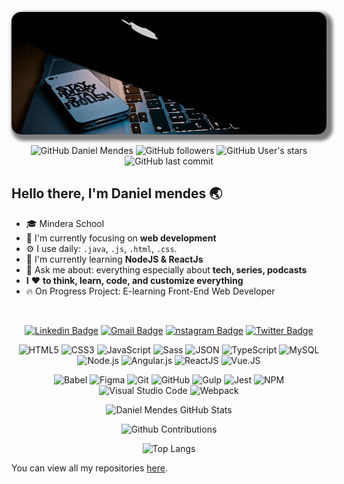 
<p align="center">
	<img 
		alt="Banner" 
		loading="lazy"
		src="./assets/banner.gif" 
		style="border-radius: 15px; box-shadow: 5px 5px 5px 5px rgba(0,0,0,.5);" 
		title="Daniel Mendes" 
	>
</p>

<p align="center">
	<img alt="GitHub Daniel Mendes" src="https://img.shields.io/badge/GitHub-daniimendes22-65c9ff?style=plastic&color=65c9ff" title="GitHub Daniel Mendes" />
	<img alt="GitHub followers" src="https://img.shields.io/github/followers/daniimendes22?style=plastic&color=65c9ff" title="GitHub followers" />
	<img alt="GitHub User's stars" src="https://img.shields.io/github/stars/daniimendes22?style=plastic&color=65c9ff" title="GitHub User's stars" />
	<img alt="GitHub last commit" src="https://img.shields.io/github/last-commit/daniimendes22/daniimendes22?style=plastic&color=65c9ff" title="GitHub last commit" />

</p>

## Hello there, I'm Daniel mendes 🌏

- 🎓 Mindera School
- 👀 I'm currently focusing on **web development**
- ⚙️ I use daily: `.java`, `.js`, `.html`, `.css`.
- 🔭 I'm currently learning **NodeJS & ReactJs**
- 💬 Ask me about: everything especially about **tech, series, podcasts**
- **I** ❤️ **to think, learn, code, and customize everything**
- 🔥 On Progress Project: E-learning Front-End Web Developer
</p>
<br>

<p align="center">
	<a href="https://www.linkedin.com/in/nunodanielmendes/" target="_black"><img alt="Linkedin Badge" src="https://img.shields.io/badge/-nunodanielmendes-blue?&style=plastic&logo=Linkedin&logoColor=white" title="Linkedin Badge" /></a>
	<a href="mailto:nunodanielmendes22@gmail.com" target="_black"><img alt="Gmail Badge" src="https://img.shields.io/badge/-Daniel.Mendes-c14438?&style=plastic&logo=Gmail&logoColor=white" title="Gmail Badge" /></a>
	<a href="https://www.instagram.com/danii_mendes22/" target="_black"><img alt="nstagram Badge" src="https://img.shields.io/badge/-danii_mendes22-ec544c?&style=plastic&logo=Instagram&logoColor=white" title="Instagram Badge" /></a>
	<a href="https://twitter.com/daniimendes22" target="_black"><img alt="Twitter Badge" src="https://img.shields.io/badge/-daniimendes22-fff?fff&style=plastic&logo=twitter" title="Twitter Badge" /></a>

</p>

<p align="center">
	<img alt="HTML5" src="https://img.shields.io/badge/-HTML-fff?style=plastic&logo=HTML5" title="HTML5" />
	<img alt="CSS3" src="https://img.shields.io/badge/-CSS-fff?style=plastic&logo=CSS3&logoColor=1572B6" title="CSS3" />
	<img alt="JavaScript" src="https://img.shields.io/badge/-JavaScript-fff?fff&style=plastic&logo=javascript&logoColor=f7ab00" title="JavaScript" />
	<img alt="Sass" src="https://img.shields.io/badge/-Sass-ffffff?style=plastic&logo=sass" title="Sass" />
	<img alt="JSON" src="https://img.shields.io/badge/-JSON-fff?style=plastic&logo=json&logoColor=1a1a1a" title="JSON" />
	<img alt="TypeScript" src="https://img.shields.io/badge/-TypeScript-fff?style=plastic&logo=typescript" title="TypeScript" />
	<img alt="MySQL" src="https://img.shields.io/badge/-MySQL-fff?style=plastic&logoColor=00758f&logo=mysql" title="MySQL" />
	<img alt="Node.js" src="https://img.shields.io/badge/-Node.js-fff?style=plastic&logoColor=fff&logo=node.js&logoColor=5B9856" title="Node.js" />
	<img alt="Angular.js" src="https://img.shields.io/badge/-Angular-fff?style=plastic&logo=angular&logoColor=af2d2f" title="Angular.js" />
	<img alt="ReactJS" src="https://img.shields.io/badge/-React-fff?style=plastic&logo=react&logoColor=18BCEE" title="ReactJS" />
	<img alt="Vue.JS" src="https://img.shields.io/badge/-Vue.JS-fff?style=plastic&logo=vue.js" title="Vue.JS" />
</p>

<!-- Tools Front-end -->
<p align="center">
	<img alt="Babel" src="https://img.shields.io/badge/-Babel-fff?style=plastic&logo=babel" title="Babel" />
	<img alt="Figma" src="https://img.shields.io/badge/-Figma-fff?fff&style=plastic&logo=figma" title="Figma" />
	<img alt="Git" src="https://img.shields.io/badge/-Git-fff?style=plastic&logo=git" title="Git" />
	<img alt="GitHub" src="https://img.shields.io/badge/-GitHub-fff?style=plastic&logo=github&logoColor=333333" title="GitHub" />
	<img alt="Gulp" src="https://img.shields.io/badge/-Gulp-fff?style=plastic&logo=gulp" title="Gulp" />
	<img alt="Jest" src="https://img.shields.io/badge/-Jest-fff?style=plastic&logo=jest&logoColor=944058" title="Jest" />
	<img alt="NPM" src="https://img.shields.io/badge/-NPM-fff?style=plastic&logo=npm" title="NPM" />
	<img alt="Visual Studio Code" src="https://img.shields.io/badge/-Visual%20Studio%20Code-fff?style=plastic&logo=visual-studio-code&logoColor=007ACC" title="Visual Studio Code" />
	<img alt="Webpack" src="https://img.shields.io/badge/-Webpack-fff?style=plastic&logo=webpack&logoColor=1b74ba" title="Webpack" />
</p>

<!-- GitHub Stats -->

<p align="center">
	<img alt="Daniel Mendes GitHub Stats" src="https://github-readme-stats.vercel.app/api?username=daniimendes22&theme=chartreuse-dark&show_icons=true&hide_border=true" title="Daniel Mendes GitHub Stats" />
</p>

<p align="center">
	<img alt="Github Contributions" src="https://github-readme-streak-stats.herokuapp.com/?user=daniimendes22&theme=chartreuse-dark&hide_border=true" title="Github Contributions" />
</p>

<p align="center">
	<img alt="Top Langs" src="https://github-readme-stats.vercel.app/api/top-langs/?username=daniimendes22&layout=compact&theme=chartreuse-dark&hide_border=true" title="Top Langs" />
</p>


 You can view all my repositories  [here](https://github.com/daniimendes22?tab=repositories&q=&type=source&language=).
